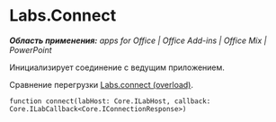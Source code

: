 
# Labs.Connect

 _**Область применения:** apps for Office | Office Add-ins | Office Mix | PowerPoint_

Инициализирует соединение с ведущим приложением.

Сравнение перегрузки [Labs.connect (overload)](../../reference/office-mix/labs.connect-overload.md).


```
function connect(labHost: Core.ILabHost, callback: Core.ILabCallback<Core.IConnectionResponse>)
```

